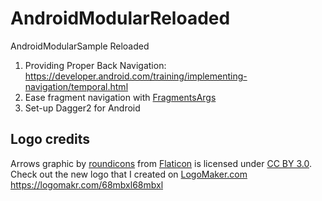 # AndroidModularReloaded

AndroidModularSample Reloaded

1. Providing Proper Back Navigation: <https://developer.android.com/training/implementing-navigation/temporal.html>
2. Ease fragment navigation with [FragmentsArgs](https://github.com/sockeqwe/fragmentargs)
3. Set-up Dagger2 for Android

## Logo credits

Arrows graphic by <a href="http://www.flaticon.com/authors/roundicons">roundicons</a> from <a href="http://www.flaticon.com/">Flaticon</a> is licensed under <a href="http://creativecommons.org/licenses/by/3.0/" title="Creative Commons BY 3.0">CC BY 3.0</a>. Check out the new logo that I created on <a href="http://logomakr.com" title="Logo Maker">LogoMaker.com</a> https://logomakr.com/68mbxl68mbxl
